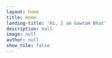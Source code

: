 ```yaml
---
layout: home
title: Home
landing-title: 'Hi, I am Gawtam Bhat'
description: null
image: null
author: null
show_tile: false
---
```

